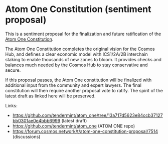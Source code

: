 # Atom One Constitution (sentiment proposal)

This is a sentiment proposal for the finalization and future ratification of the [Atom One Constitution](https://github.com/tendermint/atom_one).

The Atom One Constitution completes the original vision for the Cosmos Hub,
and defines a clear economic model with ICS1/2A/2B interchain staking to enable thousands of new zones to bloom.
It provides checks and balances much needed by the Cosmos Hub to stay conservative and secure.

If this proposal passes, the Atom One constitution will be finalized with additional input from the community and expert lawyers. The final constitution will then require another proposal vote to ratify. The spirit of the latest draft 
as linked here will be preserved.

Links:
 * https://github.com/tendermint/atom_one/tree/13a717d5623e84ccb37127bb0301ae0e4bbb6999 (latest draft)
 * https://github.com/tendermint/atom_one (ATOM ONE repo)
 * https://forum.cosmos.network/t/atom-one-constitution-proposal/7514 (discussions)
